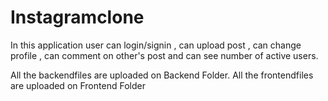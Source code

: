 # Instagramclone
In this application user can login/signin , can upload post , can change profile , can  comment on other's post and can see number of active users.

All the backendfiles are uploaded on Backend Folder.
All the frontendfiles are uploaded on Frontend Folder

